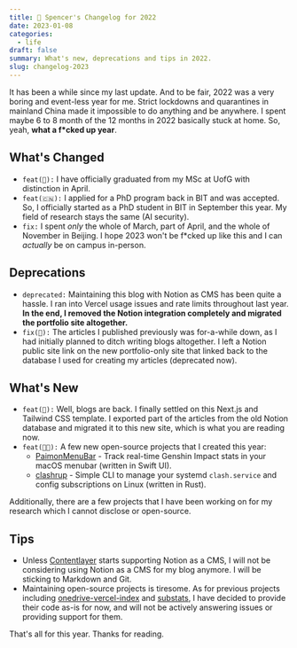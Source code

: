 ```yaml
---
title: 🥫 Spencer's Changelog for 2022
date: 2023-01-08
categories:
  - life
draft: false
summary: What's new, deprecations and tips in 2022.
slug: changelog-2023
---
```


It has been a while since my last update. And to be fair, 2022 was a very boring and event-less year for me. Strict
lockdowns and quarantines in mainland China made it impossible to do anything and be anywhere. I spent maybe 6 to 8
month of the 12 months in 2022 basically stuck at home. So, yeah, **what a f\*cked up year**.

<!-- more -->

## What's Changed

- `feat(🏴󠁧󠁢󠁳󠁣󠁴󠁿):` I have officially graduated from my MSc at UofG with distinction in April.
- `feat(🇨🇳):` I applied for a PhD program back in BIT and was accepted. So, I officially started as a PhD student in
  BIT in September this year. My field of research stays the same (AI security).
- `fix:` I spent _only_ the whole of March, part of April, and the whole of November in Beijing. I hope 2023 won't be
  f\*cked up like this and I can _actually_ be on campus in-person.

## Deprecations

- `deprecated:` Maintaining this blog with Notion as CMS has been quite a hassle. I ran into Vercel usage issues and
  rate limits throughout last year. **In the end, I removed the Notion integration completely and migrated the portfolio
  site altogether.**
- `fix(🚯):` The articles I published previously was for-a-while down, as I had initially planned to ditch writing blogs
  altogether. I left a Notion public site link on the new portfolio-only site that linked back to the database I used
  for creating my articles (deprecated now).

## What's New

- `feat(📝):` Well, blogs are back. I finally settled on this Next.js and Tailwind CSS template. I exported part of
  the articles from the old Notion database and migrated it to this new site, which is what you are reading now.
- `feat(👨‍💻):` A few new open-source projects that I created this year:
  - [PaimonMenuBar](https://github.com/spencerwooo/PaimonMenuBar) - Track real-time Genshin Impact stats in your macOS
    menubar (written in Swift UI).
  - [clashrup](https://github.com/spencerwooo/clashrup) - Simple CLI to manage your systemd `clash.service` and config
    subscriptions on Linux (written in Rust).

Additionally, there are a few projects that I have been working on for my research which I cannot disclose or
open-source.

## Tips

- Unless [Contentlayer](https://www.contentlayer.dev/) starts supporting Notion as a CMS, I will not be considering
  using Notion as a CMS for my blog anymore. I will be sticking to Markdown and Git.
- Maintaining open-source projects is tiresome. As for previous projects including
  [onedrive-vercel-index](https://github.com/spencerwooo/onedrive-vercel-index) and
  [substats](https://github.com/spencerwooo/substats), I have decided to provide their code as-is for now, and will not
  be actively answering issues or providing support for them.

That's all for this year. Thanks for reading.
